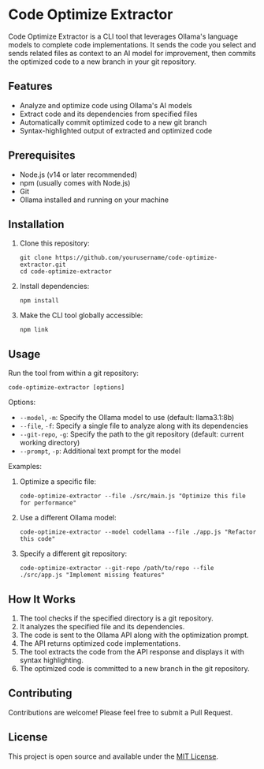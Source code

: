 # Code Optimize Extractor

Code Optimize Extractor is a CLI tool that leverages Ollama's language models to complete code implementations. It sends the code you select and sends related files as context to an AI model for improvement, then commits the optimized code to a new branch in your git repository.

## Features

- Analyze and optimize code using Ollama's AI models
- Extract code and its dependencies from specified files
- Automatically commit optimized code to a new git branch
- Syntax-highlighted output of extracted and optimized code

## Prerequisites

- Node.js (v14 or later recommended)
- npm (usually comes with Node.js)
- Git
- Ollama installed and running on your machine

## Installation

1. Clone this repository:
   ```
   git clone https://github.com/yourusername/code-optimize-extractor.git
   cd code-optimize-extractor
   ```

2. Install dependencies:
   ```
   npm install
   ```

3. Make the CLI tool globally accessible:
   ```
   npm link
   ```

## Usage

Run the tool from within a git repository:

```
code-optimize-extractor [options]
```

Options:
- `--model`, `-m`: Specify the Ollama model to use (default: llama3.1:8b)
- `--file`, `-f`: Specify a single file to analyze along with its dependencies
- `--git-repo`, `-g`: Specify the path to the git repository (default: current working directory)
- `--prompt`, `-p`: Additional text prompt for the model

Examples:

1. Optimize a specific file:
   ```
   code-optimize-extractor --file ./src/main.js "Optimize this file for performance"
   ```

2. Use a different Ollama model:
   ```
   code-optimize-extractor --model codellama --file ./app.js "Refactor this code"
   ```

3. Specify a different git repository:
   ```
   code-optimize-extractor --git-repo /path/to/repo --file ./src/app.js "Implement missing features"
   ```

## How It Works

1. The tool checks if the specified directory is a git repository.
2. It analyzes the specified file and its dependencies.
3. The code is sent to the Ollama API along with the optimization prompt.
4. The API returns optimized code implementations.
5. The tool extracts the code from the API response and displays it with syntax highlighting.
6. The optimized code is committed to a new branch in the git repository.

## Contributing

Contributions are welcome! Please feel free to submit a Pull Request.

## License

This project is open source and available under the [MIT License](LICENSE).
